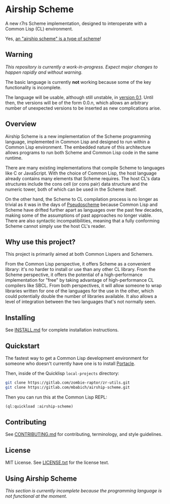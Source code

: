 Airship Scheme
==============

A new r7rs Scheme implementation, designed to interoperate with a
Common Lisp (CL) environment.

Yes, [an "airship scheme" is a type of
scheme](https://en.wikipedia.org/wiki/Imperial_Airship_Scheme)!

Warning
-------

*This repository is currently a work-in-progress. Expect major changes
to happen rapidly and without warning.*

The basic language is currently **not** working because some of the
key functionality is incomplete.

The language will be usable, although still unstable, in [version
0.1](https://gitlab.com/mbabich/airship-scheme/-/milestones/4). Until
then, the versions will be of the form 0.0.n, which allows an
arbitrary number of unexpected versions to be inserted as new
complications arise.

Overview
--------

Airship Scheme is a new implementation of the Scheme programming
language, implemented in Common Lisp and designed to run within a
Common Lisp environment. The embedded nature of this architecture
allows programs to run both Scheme and Common Lisp code in the same
runtime.

There are many existing implementations that compile Scheme to
languages like C or JavaScript. With the choice of Common Lisp, the
host language already contains many elements that Scheme requires. The
host CL's data structures include the cons cell (or cons pair) data
structure and the numeric tower, both of which can be used in the
Scheme itself.

On the other hand, the Scheme to CL compilation process is no longer
as trivial as it was in the days of
[Pseudoscheme](http://mumble.net/~jar/pseudoscheme/) because Common
Lisp and Scheme have drifted further apart as languages over the past
few decades, making some of the assumptions of past approaches no
longer viable. There are also syntactic incompatibilities, meaning
that a fully conforming Scheme cannot simply use the host CL's reader.

Why use this project?
---------------------

This project is primarily aimed at both Common Lispers and Schemers.

From the Common Lisp perspective, it offers Scheme as a convenient
library: it's no harder to install or use than any other CL library.
From the Scheme perspective, it offers the potential of a
high-performance implementation for "free" by taking advantage of
high-performance CL compilers like SBCL. From both perspectives, it
will allow someone to wrap libraries written for one of the languages
for the use in the other, which could potentially double the number of
libraries available. It also allows a level of integration between the
two languages that's not normally seen.

Installing
----------

See [INSTALL.md](INSTALL.md) for complete installation instructions.

Quickstart
----------

The fastest way to get a Common Lisp development environment for
someone who doesn't currently have one is to install
[Portacle](https://portacle.github.io/).

Then, inside of the Quicklisp `local-projects` directory:

```sh
git clone https://gitlab.com/zombie-raptor/zr-utils.git
git clone https://gitlab.com/mbabich/airship-scheme.git
```

Then you can run this at the Common Lisp REPL:

```lisp
(ql:quickload :airship-scheme)
```

Contributing
------------

See [CONTRIBUTING.md](CONTRIBUTING.md) for contributing, terminology,
and style guidelines.

License
-------

MIT License. See [LICENSE.txt](LICENSE.txt) for the license text.

Using Airship Scheme
--------------------

*This section is currently incomplete because the programming language
is not functional at the moment.*
